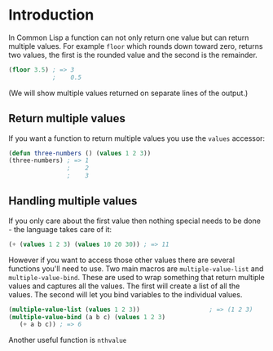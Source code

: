 # Introduction

In Common Lisp a function can not only return one value but can return multiple values. 
For example `floor` which rounds down toward zero, returns two values, the first is the rounded value and the second is the remainder.

```lisp
(floor 3.5) ; => 3
            ;    0.5
```
(We will show multiple values returned on separate lines of the output.)

## Return multiple values

If you want a function to return multiple values you use the `values` accessor:

```lisp
(defun three-numbers () (values 1 2 3))
(three-numbers) ; => 1
                ;    2
                ;    3
```

## Handling multiple values

If you only care about the first value then nothing special needs to be done - the language takes care of it:

```lisp
(+ (values 1 2 3) (values 10 20 30)) ; => 11
```

However if you want to access those other values there are several functions you'll need to use. 
Two main macros are `multiple-value-list` and `multiple-value-bind`.
These are used to wrap something that return multiple values and captures all the values.
The first will create a list of all the values.
The second will let you bind variables to the individual values.

```lisp
(multiple-value-list (values 1 2 3))                   ; => (1 2 3)
(multiple-value-bind (a b c) (values 1 2 3) 
   (+ a b c)) ; => 6
```

Another useful function is `nthvalue`
